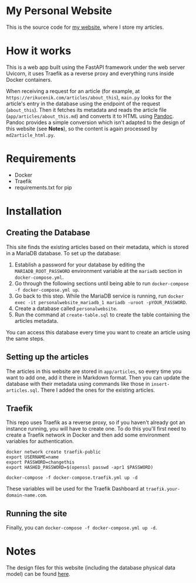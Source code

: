 # My Personal Website

This is the source code for [my website](https://erikucenik.com/), where I store my articles.

# How it works

This is a web app built using the FastAPI framework under the web server Uvicorn, it uses Traefik as a reverse proxy and everything runs inside Docker containers.

When receiving a request for an article (for example, at `https://erikucenik.com/articles/about_this`), `main.py` looks for the article's entry in the database using the endpoint of the request (`about_this`). Then it fetches its metadata and reads the article file (`app/articles/about_this.md`) and converts it to HTML using [Pandoc](https://pandoc.org/). Pandoc provides a simple conversion which isn't adapted to the design of this website (see **Notes**), so the content is again processed by `md2article_html.py`. 

# Requirements

- Docker
- Traefik
- requirements.txt for pip

# Installation

## Creating the Database

This site finds the existing articles based on their metadata, which is stored in a MariaDB database. To set up the database:

1. Establish a password for your database by editing the `MARIADB_ROOT_PASSWORD` environment variable at the `mariadb` section in `docker-compose.yml`.
2. Go through the following sections until being able to run `docker-compose -f docker-compose.yml up`.
3. Go back to this step. While the MariaDB service is running, run `docker exec -it personalwebsite_mariadb_1 mariadb -uroot -pYOUR_PASSWORD`.
4. Create a database called `personalwebsite`.
5. Run the command at `create-table.sql` to create the table containing the articles metadata.

You can access this database every time you want to create an article using the same steps.

## Setting up the articles

The articles in this website are stored in `app/articles`, so every time you want to add one, add it there in Markdown format. Then you can update the database with their metadata using commands like those in `insert-articles.sql`. There I added the ones for the existing articles.

## Traefik

This repo uses Traefik as a reverse proxy, so if you haven't already got an instance running, you will have to create one. To do this you'll first need to create a Traefik network in Docker and then add some environment variables for authentication.

```console
docker network create traefik-public
export USERNAME=name
export PASSWORD=changethis
export HASHED_PASSWORD=$(openssl passwd -apr1 $PASSWORD)

docker-compose -f docker-compose.traefik.yml up -d
```

These variables will be used for the Traefik Dashboard at `traefik.your-domain-name.com`.

## Running the site

Finally, you can `docker-compose -f docker-compose.yml up -d`.

# Notes

The design files for this website (including the database physical data model) can be found [here](https://github.com/erikucenik/PersonalWebsiteDesign).
